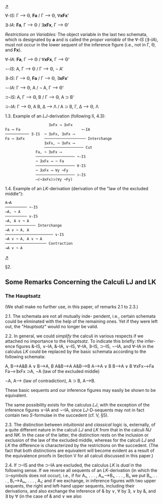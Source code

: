 <!--  <./segments/297-left.md> -->
[↗](../images/segments/297-left.png)


∀-*IS*: Γ ⟶ Θ, **Fa** / Γ ⟶ Θ, ∀**xFx**'

∃-*IA*: **Fa**, Γ ⟶ Θ / ∃**xFx**, Γ ⟶ Θ'

*Restrictions on Variables:* The object variable in
the last two schemata, which is designated by **a** and
is called the *proper variable* of the ∀-*IS* (∃-*IA*), must
not occur in the lower sequent of the inference
figure (i.e., not in Γ, Θ, and **Fx**).

∀-*IA*: **Fa**, Γ ⟶ Θ / ∀**xFx**, Γ ⟶ Θ'

¬-*IS*: A, Γ ⟶ Θ / Γ ⟶ Θ, ¬ A'

∃-*IS*: Γ ⟶ Θ, **Fa** / Γ ⟶ Θ, ∃**xFx**'

¬-*IA*: Γ ⟶ Θ, A / ¬ A, Γ ⟶ Θ'

⊃-*IS*: A, Γ ⟶ Θ, B / Γ ⟶ Θ, A ⊃ B'

⊃-*IA*: Γ ⟶ Θ, A    B, Δ ⟶ Λ / A ⊃ B, Γ, Δ ⟶ Θ, Λ

1.3. Example of an *LJ*-derivation (following
II, 4.3):

```txt
                    ∃xFx ⟶ ∃xFx
Fa ⟶ Fa                            ¬-IA
─────────── ∃-IS  ¬ ∃xFx, ∃xFx ⟶ 
Fa ⟶ ∃xFx         ─────────────────── Interchange
                  ∃xFx, ¬ ∃xFx ⟶
                  ────────────────── Cut
              Fa, ¬ ∃xFx ⟶
              ────────────────── ¬-IS
              ¬ ∃xFx ⟶ ¬ Fa
              ────────────────── ∀-IS
              ¬ ∃xFx ⟶ ∀y ¬Fy
              ────────────────── ⊃-IS
              ⟶(¬∃xFx)⊃(∀y ¬Fy)
```

1.4. Example of an *LK*-derivation (derivation
of the "law of the excluded middle"):

```txt
A⟶A
────────── ¬-IS
⟶A, ¬ A
────────── ∨-IS
⟶A, A ∨ ¬ A
────────────── Interchange
⟶A ∨ ¬ A, A
────────────────────── ∨-IS
⟶A ∨ ¬ A, A ∨ ¬ A
─────────────────── Contraction
⟶A ∨ ¬ A
```

<!--  <./segments/297-right.md> -->
[↗](../images/segments/297-right.png)


§2.

## Some Remarks Concerning the Calculi LJ and LK

### The Hauptsatz

(We shall make no further use, in this paper, of
remarks 2.1 to 2.3.)

2.1. The schemata are not all mutually inde-
pendent, i.e., certain schemata could be eliminated
with the help of the remaining ones. Yet if they
were left out, the "*Hauptsatz*" would no longer be
valid.

2.2. In general, we could *simplify* the calculi in
various respects if we attached no importance to
the *Hauptsatz*. To indicate this briefly: the infer-
ence figures &–IS, ∨–IA, &–IA, ∨–IS, ∀–IA,
∃–IS, ⊃–IS, ¬–IA, and ∀–IA in the calculus *LK*
could be replaced by the basic schemata according to
the following schemata:

A, B⟶A&B   A ∨ B⟶A, B   A&B⟶A
A&B⟶B   A⟶A ∨ B   B⟶A ∨ B   ∀xFx⟶Fa
Fa⟶∃xFx   ⊃A, ¬A   (law of the excluded
middle)

¬A, A⟶ (law of contradiction), A ⊃ B, A⟶B.

These basic sequents and our inference figures
may easily be shown to be equivalent.

The same possibility exists for the calculus *LJ*,
with the exception of the inference figures ∨–IA
and ¬–IA, since *LJ*-D-sequents may not in fact
contain two *S*-formulae in the succedent (cf. V,
§5).

2.3. The distinction between *intuitionist* and
*classical* logic is, externally, of a quite different
nature in the calculi *LJ* and *LK* from that in the
calculi *NJ* and *NK*. In the case of the latter, the
distinction rests on the inclusion or exclusion of the
law of the excluded middle, whereas for the
calculi *LJ* and *LK* the difference is characterized by
the restrictions on the succedent. (The fact that
both distinctions are equivalent will become
evident as a result of the equivalence proofs in
Section V for all calculi discussed in this paper.)

2.4. If ⊃–IS and the ⊃–IA are excluded, the
calculus *LK* is *dual* in the following sense. If we
reverse all sequents of an *LK*-derivation (in which
the ⊃–symbols does not occur), i.e., if for A₁, . . . ,
Aₘ⟶B₁, . . . , Bₙ we put Bₙ, . . . , B₁⟶Aₘ, . . . ,
A₁; and if we exchange, in inference figures with
two upper sequents, the right and left-hand upper
sequents, including their derivations, and also
exchange the inference of & by ∨, ∀ by ∃, ∨ by
&, and ∃ by ∀ (in the case of & and ∨ we also

